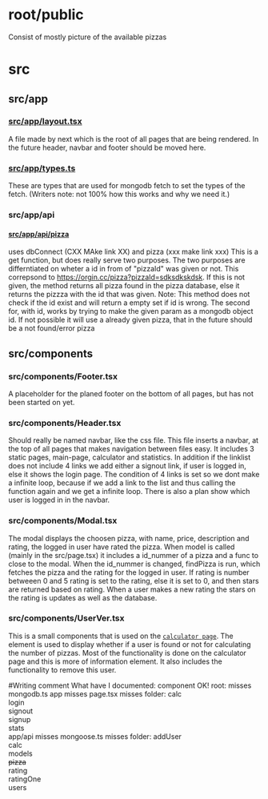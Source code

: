 # root/public

Consist of mostly picture of the available pizzas

# src

## src/app

### [src/app/layout.tsx](src/app/layout.tsx)

A file made by next which is the root of all pages that are being rendered. In the future header, navbar and footer should be moved here.

### [src/app/types.ts](src/app/types.ts)

These are types that are used for mongodb fetch to set the types of the fetch. (Writers note: not 100% how this works and why we need it.)

### src/app/api

#### [src/app/api/pizza](src/app/api/pizza)

uses dbConnect (CXX MAke link XX) and pizza (xxx make link xxx)
This is a get function, but does really serve two purposes. The two purposes are differntiated on wheter a id in from of "pizzaId" was given or not. This correpsond to https://orgin.cc/pizza?pizzaId=sdksdkskdsk. If this is not given, the method returns all pizza found in the pizza database, else it returns the pizzza with the id that was given. Note: This method does not check if the id exist and will return a empty set if id is wrong. The second for, with id, works by trying to make the given param as a mongodb object id. If not possible it will use a already given pizza, that in the future should be a not found/error pizza

## src/components

### src/components/Footer.tsx

A placeholder for the planed footer on the bottom of all pages, but has not been started on yet.

### src/components/Header.tsx

Should really be named navbar, like the css file. This file inserts a navbar, at the top of all pages that makes navigation between files easy. It includes 3 static pages, main-page, calculator and statistics. In addition if the linklist does not include 4 links we add either a signout link, if user is logged in, else it shows the login page. The condition of 4 links is set so we dont make a infinite loop, because if we add a link to the list and thus calling the function again and we get a infinite loop.
There is also a plan show which user is logged in in the navbar.

### src/components/Modal.tsx

The modal displays the choosen pizza, with name, price, description and rating, the logged in user have rated the pizza. When model is called (mainly in the src/page.tsx) it includes a id_nummer of a pizza and a func to close to the modal. When the id_nummer is changed, findPizza is run, which fetches the pizza and the rating for the logged in user. If rating is number betweeen 0 and 5 rating is set to the rating, else it is set to 0, and then stars are returned based on rating. When a user makes a new rating the stars on the rating is updates as well as the database.

### src/components/UserVer.tsx

This is a small components that is used on the [`calculator page`](./src/app/calculator/page.tsx). The element is used to display whether if a user is found or not for calculating the number of pizzas. Most of the functionality is done on the calculator page and this is more of information element. It also includes the functionality to remove this user.

#Writing comment
What have I documented:
component OK!
root:
misses mongodb.ts
app
misses page.tsx
misses folder:
calc <br>
login<br>
signout <br>
signup <br>
stats <br>
app/api
misses mongoose.ts
misses folder:
addUser <br>
calc <br>
models <br>
~~pizza~~ <br>
rating <br>
ratingOne <br>
users <br>
